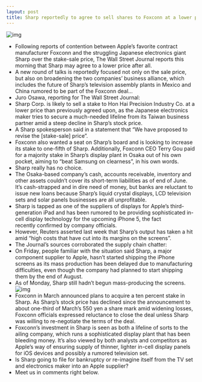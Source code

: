 ```yaml
---
layout: post
title: Sharp reportedly to agree to sell shares to Foxconn at a lower price
---
```

![img](http://media.idownloadblog.com/wp-content/uploads/2012/08/Sharp.jpg)
* Following reports of contention between Apple’s favorite contract manufacturer Foxconn and the struggling Japanese electronics giant Sharp over the stake-sale price, The Wall Street Journal reports this morning that Sharp may agree to a lower price after all.
* A new round of talks is reportedly focused not only on the sale price, but also on broadening the two companies’ business alliance, which includes the future of Sharp’s television assembly plants in Mexico and China rumored to be part of the Foxconn deal…
* Juro Osawa, reporting for The Wall Street Journal:
* Sharp Corp. is likely to sell a stake to Hon Hai Precision Industry Co. at a lower price than previously agreed upon, as the Japanese electronics maker tries to secure a much-needed lifeline from its Taiwan business partner amid a steep decline in Sharp’s stock price.
* A Sharp spokesperson said in a statement that “We have proposed to revise the [stake-sale] price”.
* Foxconn also wanted a seat on Sharp’s board and is looking to increase its stake to one-fifth of Sharp. Additionally, Foxconn CEO Terry Gou paid for a majority stake in Sharp’s display plant in Osaka out of his own pocket, aiming to “beat Samsung on clearness”, in his own words.
* Sharp really has no choice.
* The Osaka-based company’s cash, accounts receivable, inventory and other assets couldn’t cover its short-term liabilities as of end of June. It’s cash-strapped and in dire need of money, but banks are reluctant to issue new loans because Sharp’s liquid crystal displays, LCD television sets and solar panels businesses are all unprofitable.
* Sharp is tapped as one of the suppliers of displays for Apple’s third-generation iPad and has been rumored to be providing sophisticated in-cell display technology for the upcoming iPhone 5, the fact recently confirmed by company officials.
* However, Reuters asserted last week that Sharp’s output has taken a hit amid “high costs that have cut into its margins on the screens”.
* The Journal’s sources corroborated the supply chain chatter:
* On Friday, people familiar with the situation said Sharp, a major component supplier to Apple, hasn’t started shipping the iPhone screens as its mass production has been delayed due to manufacturing difficulties, even though the company had planned to start shipping them by the end of August.
* As of Monday, Sharp still hadn’t begun mass-producing the screens.
![img](http://media.idownloadblog.com/wp-content/uploads/2012/08/iPhone-5-render-NowhereElse-004.jpg)
* Foxconn in March announced plans to acquire a ten percent stake in Sharp. As Sharp’s stock price has declined since the announcement to about one-third of March’s 550 yen a share mark amid widening losses, Foxconn officials expressed reluctance to close the deal unless Sharp was willing to re-negotiate the terms of the deal.
* Foxconn’s investment in Sharp is seen as both a lifeline of sorts to the ailing company, which runs a sophisticated display plant that has been bleeding money. It’s also viewed by both analysts and competitors as Apple’s way of ensuring supply of thinner, lighter in-cell display panels for iOS devices and possibly a rumored television set.
* Is Sharp going to file for bankruptcy or re-imagine itself from the TV set and electronics maker into an Apple supplier?
* Meet us in comments right below.

